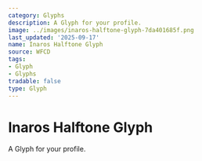 ```yaml
---
category: Glyphs
description: A Glyph for your profile.
image: ../images/inaros-halftone-glyph-7da401685f.png
last_updated: '2025-09-17'
name: Inaros Halftone Glyph
source: WFCD
tags:
- Glyph
- Glyphs
tradable: false
type: Glyph
---
```


# Inaros Halftone Glyph

A Glyph for your profile.

